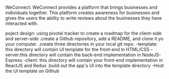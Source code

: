 WeConnect: WeConnect provides a platform that brings businesses and individuals together. This platform creates awareness for businesses and gives the users the ability to write reviews about the businesses they have interacted with.

poject design: using pivotal tracker to create a roadmap for the client-side and server-side .create a Github repository, add a README, and clone it yo your computer. .create three directories in your local git repo. -template: this directory will contain UI template for the front-end in HTML/CSS -server:this directory will contain the back-end implementation in NodeJS-Express -client: this directory will contain your front-end implementation in ReactJS and Redux .build out the app's UI into the template directory -Host the UI template on Github
